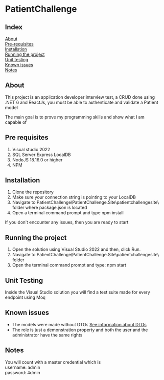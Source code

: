 # PatientChallenge

## Index

[About](#about)<br>
[Pre-requisites](#pre-requisites)<br>
[Installation](#installation)<br>
[Running the project](#running-the-project)<br>
[Unit testing](#unit-testing)<br>
[Known issues](#known-issues)<br>
[Notes](#notes)

## About

This project is an application developer interview test, a CRUD done using .NET 6 and ReactJs, you must be able to authenticate and validate a Patient model

The main goal is to prove my programming skills and show what I am capable of

## Pre requisites

1. Visual studio 2022
2. SQL Server Express LocalDB
3. NodeJS 18.16.0 or higher
4. NPM

## Installation

1. Clone the repository
2. Make sure your connection string is pointing to your LocalDB
3. Navigate to PatientChallenge\PatientChallenge.Site\patientchallengesite\ folder where package.json is located
4. Open a terminal command prompt and type npm install

If you don't encounter any issues, then you are ready to start 

## Running the project 

1. Open the solution using Visual Studio 2022 and then, click Run.
2. Navigate to PatientChallenge\PatientChallenge.Site\patientchallengesite\ folder
3. Open the terminal command prompt and type: npm start 

## Unit Testing

Inside the Visual Studio solution you will find a test suite made for every endpoint using Moq

## Known issues

- The models were made without DTOs [See information about DTOs](https://go.microsoft.com/fwlink/?linkid=2123754)
- The role is just a demonstration property and both the user and the administrator have the same rights

## Notes

You will count with a master credential which is 
<br>
username: admin
<br>
password: 4dmin
